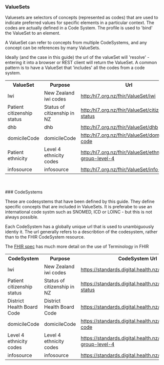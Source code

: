 <!-- terminology.md {% comment %}
*****************************************************************************************
*                            WARNING: DO NOT EDIT THIS FILE                             *
*                                                                                       *
* This file is generated by SUSHI. Any edits you make to this file will be overwritten. *
*                                                                                       *
* To change the contents of this file, edit the original source file at:                *
* ig-data/input/pagecontent/terminology.md                                              *
*****************************************************************************************
{% endcomment %} -->
### ValueSets

<div>
Valuesets are selectors of concepts (represented as codes) that are used to indicate preferred values for specific elements in a particular context. The codes are actually defined in a Code System. The profile is used to 'bind' the ValueSet to an element.

A ValueSet can refer to concepts from multiple CodeSystems, and any concept can be references by many ValueSets. 

Ideally (and the case in this guide) the url of the valueSet will 'resolve' - entering it into a browser or REST client will return the ValueSet. 
A common pattern is to have a ValueSet that 'includes' all the codes from a code system.
</div>

<table class='table table-bordered table-condensed'>
<tr><th>ValueSet</th><th>Purpose</th><th>Url</th><th>CodeSystem Urls</th></tr>
<tr><td width='20%'>Iwi</td><td>New Zealand iwi codes</td><td><a href='ValueSet-Iwi.html'>http:/hl7.org.nz/fhir/ValueSet/iwi</a></td><td><div><a href='CodeSystem-Iwi.html'>https://standards.digital.health.nz/cs/iwi</a></div></td></tr>
<tr><td width='20%'>Patient citizenship status</td><td>Status of citizenship in NZ</td><td><a href='ValueSet-citizenship-status.html'>http:/hl7.org.nz/fhir/ValueSet/citizenship-status</a></td><td><div><a href='undefined'>https://standards.digital.health.nz/cs/citizenshipstatus</a></div></td></tr>
<tr><td width='20%'>dhb</td><td>dhb</td><td><a href='ValueSet-dhb.html'>http:/hl7.org.nz/fhir/ValueSet/dhb</a></td><td><div><a href='CodeSystem-dhb.html'>https://standards.digital.health.nz/cs/dhb</a></div></td></tr>
<tr><td width='20%'>domicileCode</td><td>domicileCode</td><td><a href='ValueSet-domicile-code.html'>http:/hl7.org.nz/fhir/ValueSet/domicile-code</a></td><td><div><a href='CodeSystem-domicileCode.html'>https://standards.digital.health.nz/cs/domicile-code</a></div></td></tr>
<tr><td width='20%'>Patient ethnicity</td><td>Level 4 ethnicity codes</td><td><a href='ValueSet-ethnicity.html'>http:/hl7.org.nz/fhir/ValueSet/ethnic-group-level-4</a></td><td><div><a href='CodeSystem-ethnicityL4.html'>https://standards.digital.health.nz/cs/ethnic-group-level-4</a></div></td></tr>
<tr><td width='20%'>infosource</td><td>infosource</td><td><a href='ValueSet-info-source.html'>http:/hl7.org.nz/fhir/ValueSet/info-source</a></td><td><div><a href='CodeSystem-infosource.html'>https://standards.digital.health.nz/cs/info-source</a></div></td></tr>
</table>
<br/><br/>
### CodeSystems

These are codesystems that have been defined by this guide. They define specific concepts that are included in ValueSets. It is preferabe to use an international code systm such as SNOMED, ICD or LOINC - but this is not always possible.

Each CodeSystem has a globally unique url that is used to unambiguously identiy it. The url generally refers to a describtion of the codesystem, rather than to the FHIR CodeSystem resource.

The [FHIR spec](http://hl7.org/fhir/terminology-module.html) has much more detail on the use of Terminology in FHIR

<table class='table table-bordered table-condensed'>
<tr><th>CodeSystem</th><th>Purpose</th><th>CodeSystem Url</th></tr>
<tr><td width='20%'>Iwi</td><td>New Zealand iwi codes</td><td><a href='CodeSystem-Iwi.html'>https://standards.digital.health.nz/cs/iwi</a></td></tr>
<tr><td width='20%'>Patient citizenship status</td><td>Status of citizenship in NZ</td><td><a href='CodeSystem-citizenshipStatus.html'>https://standards.digital.health.nz/cs/citizenship-status</a></td></tr>
<tr><td width='20%'>District Health Board Code</td><td>District Health Board Code</td><td><a href='CodeSystem-dhb.html'>https://standards.digital.health.nz/cs/dhb</a></td></tr>
<tr><td width='20%'>domicileCode</td><td>domicileCode</td><td><a href='CodeSystem-domicileCode.html'>https://standards.digital.health.nz/cs/domicile-code</a></td></tr>
<tr><td width='20%'>Level 4 ethnicity codes</td><td>Level 4 ethnicity codes</td><td><a href='CodeSystem-ethnicityL4.html'>https://standards.digital.health.nz/cs/ethnic-group-level-4</a></td></tr>
<tr><td width='20%'>infosource</td><td>infosource</td><td><a href='CodeSystem-infosource.html'>https://standards.digital.health.nz/cs/info-source</a></td></tr>